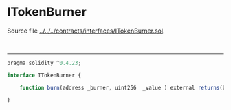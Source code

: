 # ITokenBurner

Source file [../../../contracts/interfaces/ITokenBurner.sol](../../../contracts/interfaces/ITokenBurner.sol).

<br />

<hr />

```javascript
pragma solidity ^0.4.23;

interface ITokenBurner {

    function burn(address _burner, uint256  _value ) external returns(bool);

}

```
